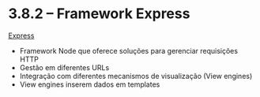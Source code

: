 # 3.8.2 – Framework Express

[Express](http://expressjs.com/pt-br/)

- Framework Node que oferece soluções para gerenciar requisições HTTP
- Gestão em diferentes URLs
- Integração com diferentes mecanismos de visualização (View engines)
- View engines inserem dados em templates